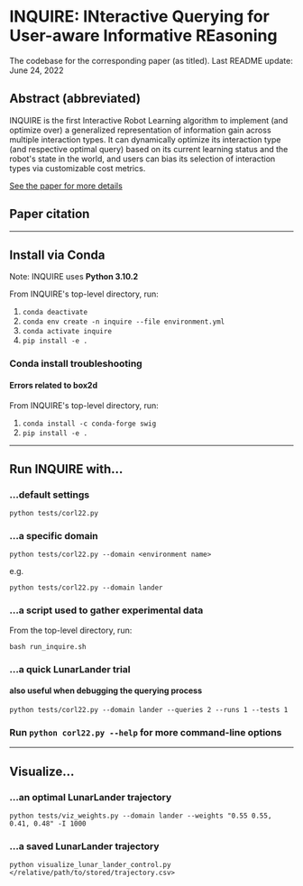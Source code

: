 # INQUIRE: INteractive Querying for User-aware Informative REasoning

The codebase for the corresponding paper (as titled).
Last README update: June 24, 2022

## Abstract (abbreviated)

INQUIRE is the first Interactive Robot Learning algorithm to implement
(and optimize over) a generalized representation of information gain
across multiple interaction types. It can dynamically optimize its
interaction type (and respective optimal query) based on its current
learning status and the robot's state in the world, and users can bias
its selection of interaction types via customizable cost metrics.

[See the paper for more details](www.__.com)

## Paper citation

---

## Install via Conda

Note: INQUIRE uses **Python 3.10.2**

From INQUIRE's top-level directory, run:

1. ``conda deactivate``
1. ``conda env create -n inquire --file environment.yml``
1. ``conda activate inquire``
1. ``pip install -e .``

### Conda install troubleshooting

#### Errors related to box2d

From INQUIRE's top-level directory, run:

1. ``conda install -c conda-forge swig``
1. ``pip install -e .``

---

## Run INQUIRE with...

### ...default settings

``python tests/corl22.py``

### ...a specific domain

``python tests/corl22.py --domain <environment name>``

e.g.

``python tests/corl22.py --domain lander``

### ...a script used to gather experimental data

From the top-level directory, run:

``bash run_inquire.sh``

### ...a quick LunarLander trial

#### also useful when debugging the querying process

``python tests/corl22.py --domain lander --queries 2 --runs 1 --tests 1``

### Run ``python corl22.py --help`` for more command-line options

---

## Visualize...

### ...an optimal LunarLander trajectory

``python tests/viz_weights.py --domain lander --weights "0.55 0.55, 0.41, 0.48" -I 1000``

### ...a saved LunarLander trajectory

``python visualize_lunar_lander_control.py </relative/path/to/stored/trajectory.csv>``
